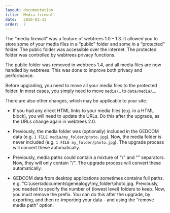 ```yaml
---
layout: documentation
title:  Media firewall
date:   2020-01-31
order:  7
---
```


The “media firewall” was a feature of webtrees 1.0 – 1.3.  It allowed
you to store some of your media files in a “public” folder and some in a
“protected” folder.
The public folder was accessible over the internet.
The protected folder was controlled by webtrees privacy functions.

The public folder was removed in webtrees 1.4, and all media files are
now handled by webtrees.  This was done to improve both privacy and performance.

Before upgrading, you need to move all your media files to the protected folder.
In most cases, you simply need to move `media/…` to `data/media/…`.

There are also other changes, which may be applicable to your site.

* If you had any direct HTML links to your media files (e.g. in a HTML block),
you will need to update the URLs.
Do this after the upgrade, as the URLs change again in webtrees 2.0.

* Previously, the media folder was (optionally) included in the GEDCOM data (e.g. `1 FILE media/my_folder/photo.jpg`).
Now, the media folder is never included (e.g. `1 FILE my_folder/photo.jpg`).
The upgrade process will convert these automatically.

* Previously, media paths could contain a mixture of "/" and "\" separators.
Now, they will only contain "/". 
The upgrade process will convert these automatically.

* GEDCOM data from desktop applications sometimes contains full paths.
e.g. "C:\users\documents\genealogy\my_folder\photo.jpg.
Previously, you needed to specify the number of (lowest level) folders to keep.
Now, you must remove the prefix.  You can do this after the upgrade, by
exporting, and then re-importing your data - and using the “remove media path” option.
